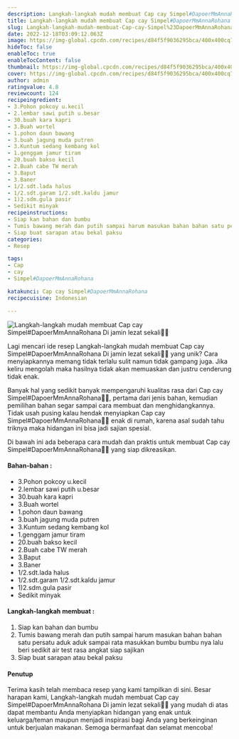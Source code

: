 ```yaml
---
description: Langkah-langkah mudah membuat Cap cay Simpel#DapoerMmAnnaRohana Di jamin lezat sekali"
title: Langkah-langkah mudah membuat Cap cay Simpel#DapoerMmAnnaRohana Di jamin lezat sekali
slug: Langkah-langkah-mudah-membuat-Cap-cay-Simpel%23DapoerMmAnnaRohana-Di-jamin-lezat-sekali
date: 2022-12-18T03:09:12.063Z
image: https://img-global.cpcdn.com/recipes/d84f5f9036295bca/400x400cq70/photo.jpg
hideToc: false
enableToc: true
enableTocContent: false
thumbnail: https://img-global.cpcdn.com/recipes/d84f5f9036295bca/400x400cq70/photo.jpg
cover: https://img-global.cpcdn.com/recipes/d84f5f9036295bca/400x400cq70/photo.jpg
author: admin
ratingvalue: 4.8
reviewcount: 124
recipeingredient:
- 3.Pohon pokcoy u.kecil
- 2.lembar sawi putih u.besar
- 30.buah kara kapri
- 3.Buah wortel
- 1.pohon daun bawang
- 3.buah jagung muda putren
- 3.Kuntum sedang kembang kol
- 1.genggam jamur tiram
- 20.buah bakso kecil
- 2.Buah cabe TW merah
- 3.Baput
- 3.Baner
- 1/2.sdt.lada halus
- 1/2.sdt.garam 1/2.sdt.kaldu jamur
- 1)2.sdm.gula pasir
- Sedikit minyak
recipeinstructions:
- Siap kan bahan dan bumbu
- Tumis bawang merah dan putih sampai harum masukan bahan bahan satu persatu aduk aduk sampai rata masukkan bumbu bumbu nya lalu beri sedikit air test rasa angkat siap sajikan
- Siap buat sarapan atau bekal paksu
categories:
- Resep

tags:
- Cap
- cay
- Simpel#DapoerMmAnnaRohana

katakunci: Cap cay Simpel#DapoerMmAnnaRohana
recipecuisine: Indonesian

---
```


![Langkah-langkah mudah membuat Cap cay Simpel#DapoerMmAnnaRohana Di jamin lezat sekali👩‍🍳](https://img-global.cpcdn.com/recipes/d84f5f9036295bca/400x400cq70/photo.jpg)

Lagi mencari ide resep Langkah-langkah mudah membuat Cap cay Simpel#DapoerMmAnnaRohana Di jamin lezat sekali👩‍🍳 yang unik? Cara menyiapkannya memang tidak terlalu sulit namun tidak gampang juga. Jika keliru mengolah maka hasilnya tidak akan memuaskan dan justru cenderung tidak enak.

Banyak hal yang sedikit banyak mempengaruhi kualitas rasa dari Cap cay Simpel#DapoerMmAnnaRohana👩‍🍳, pertama dari jenis bahan, kemudian pemilihan bahan segar sampai cara membuat dan menghidangkannya. Tidak usah pusing kalau hendak menyiapkan Cap cay Simpel#DapoerMmAnnaRohana👩‍🍳 enak di rumah, karena asal sudah tahu triknya maka hidangan ini bisa jadi sajian spesial.

Di bawah ini ada beberapa cara mudah dan praktis untuk membuat Cap cay Simpel#DapoerMmAnnaRohana👩‍🍳 yang siap dikreasikan.

<!--inarticleads1-->

#### Bahan-bahan :

- 3.Pohon pokcoy u.kecil
- 2.lembar sawi putih u.besar
- 30.buah kara kapri
- 3.Buah wortel
- 1.pohon daun bawang
- 3.buah jagung muda putren
- 3.Kuntum sedang kembang kol
- 1.genggam jamur tiram
- 20.buah bakso kecil
- 2.Buah cabe TW merah
- 3.Baput
- 3.Baner
- 1/2.sdt.lada halus
- 1/2.sdt.garam 1/2.sdt.kaldu jamur
- 1)2.sdm.gula pasir
- Sedikit minyak

<!--inarticleads2-->

#### Langkah-langkah membuat :

1. Siap kan bahan dan bumbu
1. Tumis bawang merah dan putih sampai harum masukan bahan bahan satu persatu aduk aduk sampai rata masukkan bumbu bumbu nya lalu beri sedikit air test rasa angkat siap sajikan
1. Siap buat sarapan atau bekal paksu

#### Penutup

Terima kasih telah membaca resep yang kami tampilkan di sini. Besar harapan kami, Langkah-langkah mudah membuat Cap cay Simpel#DapoerMmAnnaRohana Di jamin lezat sekali👩‍🍳 yang mudah di atas dapat membantu Anda menyiapkan hidangan yang enak untuk keluarga/teman maupun menjadi inspirasi bagi Anda yang berkeinginan untuk berjualan makanan. Semoga bermanfaat dan selamat mencoba!